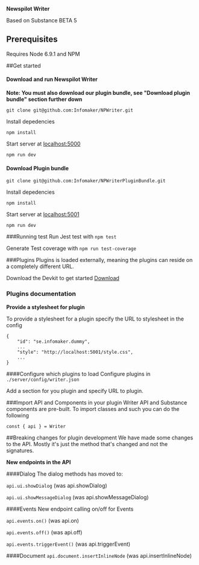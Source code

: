 **Newspilot Writer**

Based on Substance BETA 5

## Prerequisites
Requires Node 6.9.1 and NPM

##Get started

#### Download and run Newspilot Writer
**Note: You must also download our plugin bundle, see "Download plugin bundle" section further down**
```
git clone git@github.com:Infomaker/NPWriter.git
```

Install depedencies
```
npm install 
```

Start server at [localhost:5000](http://localhost:5000)
```
npm run dev
```


#### Download Plugin bundle
```
git clone git@github.com:Infomaker/NPWriterPluginBundle.git
```

Install depedencies
```
npm install 
```

Start server at [localhost:5001](http://localhost:5001)
```
npm run dev
```



###Running test
Run Jest test with `npm test`

Generate Test coverage with `npm run test-coverage` 

###Plugins
Plugins is loaded externally, meaning the plugins can reside on a completely different URL.

Download the Devkit to get started [Download](https://github.com/Infomaker/NPWriterDevKit)


### Plugins documentation

**Provide a stylesheet for plugin**

To provide a stylesheet for a plugin specify the URL to stylesheet in the config
```
{
    "id": "se.infomaker.dummy",
    ...
    "style": "http://localhost:5001/style.css",
    ...
}
```
       


####Configure which plugins to load
Configure plugins in `./server/config/writer.json`

Add a section for you plugin and specify URL to plugin. 


###Import API and Components in your plugin
Writer API and Substance components are pre-built. 
To import classes and such you can do the following 

`const { api } = Writer`


##Breaking changes for plugin development
We have made some changes to the API. Mostly it's just the method that's changed and not the signatures.

**New endpoints in the API**



####Dialog
The dialog methods has moved to:

`api.ui.showDialog` (was api.showDialog)

`api.ui.showMessageDialog` (was api.showMessageDialog)

####Events
New endpoint calling on/off for Events

`api.events.on()` (was api.on)

`api.events.off()` (was api.off)

`api.events.triggerEvent()` (was api.triggerEvent)


####Document 
`api.document.insertInlineNode` (was api.insertInlineNode)
